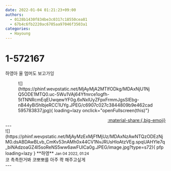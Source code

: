 ```yaml
---
date: 2022-01-04 01:21:23+09:00
authors:
  - 0128b1430f834be3c0317c18550cea81
  - 67b4c6fb2220ac6705aa97046f3503a1
categories:
  - Hayoung
---
```


# 1-572167

<div class="post-container" markdown="1">
<div class="content-container md-sidebar__scrollwrap" markdown="1">

하영아 울 멈머도 보고가잉
<figure markdown="1">
![](https://phinf.wevpstatic.net/MjAyMjA2MTlfODkg/MDAxNjU1NjQ5ODE1MTQ0.uc-5Wu1VAj64Yfmrce1ogfh-5tTNNRcmEqEUwqewYF0g.6xNxlUyZFpxFrmmJgsSlEbg-nB44yBi5hlbjeRCC1UYg.JPEG/c6907c027c3844809b9e462cad595783837.jpg){ loading=lazy onclick="openFullscreen(this)"}
</figure>


</div>
</div>

<div style="text-align: right;" markdown="1">
<a href="https://weverse.io/fromis9/fanpost/1-572167" style="text-align: right;">:material-share:{.big-emoji}</a>
</div>
---

<div class="comments-container md-sidebar__scrollwrap" markdown="1">
<div class="comment" markdown="1">
<div class='id-container' markdown="1">
![](https://phinf.wevpstatic.net/MjAyMzExMjFfMjUz/MDAxNzAwNTQzODEzNjM0.dsABDAwBLvb_CmKv53nAMh0x44CV1NvJRUsHloAtzVEg.spqUAHYle7q_biNAdzoaGZ4l5soReNS5ww6awFUlCa0g.JPEG/image.jpg?type=s72){ pfp loading=lazy }
**<span class="artist">하영</span>** <small>Jan 04 2022, 01:24</small><br>
</div>
<div class='comment-body' markdown="1">
코 촉촉한거봐 코뽀뽀를 아주 콱 해주고싶게
</div>
</div>
</div>
---
